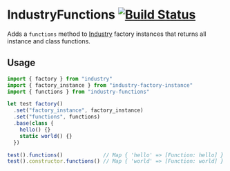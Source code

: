 # IndustryFunctions [![Build Status](https://travis-ci.org/invrs/industry-functions.svg?branch=master)](https://travis-ci.org/invrs/industry-functions)

Adds a `functions` method to [Industry](https://github.com/invrs/industry) factory instances that returns all instance and class functions.

## Usage

```js
import { factory } from "industry"
import { factory_instance } from "industry-factory-instance"
import { functions } from "industry-functions"

let test factory()
  .set("factory_instance", factory_instance)
  .set("functions", functions)
  .base(class {
    hello() {}
    static world() {}
  })

test().functions()             // Map { 'hello' => [Function: hello] }
test().constructor.functions() // Map { 'world' => [Function: world] }
```
